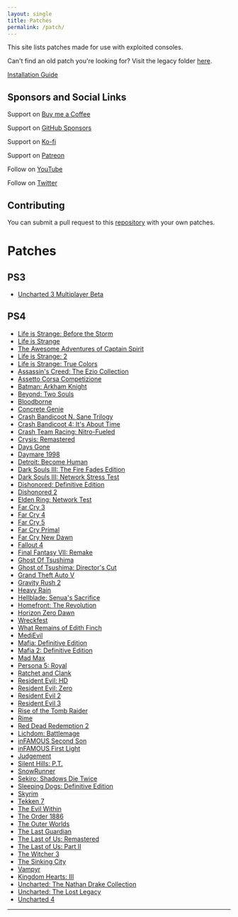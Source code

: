 ```yaml
---
layout: single
title: Patches
permalink: /patch/
---
```


This site lists patches made for use with exploited consoles.

Can't find an old patch you're looking for? Visit the legacy folder [here](https://github.com/illusion0001/illusion0001.github.io/blob/main/_patches/README.md).

[Installation Guide](/install-instructions/)

## Sponsors and Social Links

Support on [Buy me a Coffee](https://www.buymeacoffee.com/illusion0001)

Support on [GitHub Sponsors](https://github.com/sponsors/illusion0001)

Support on [Ko-fi](https://ko-fi.com/illusion0001)

Support on [Patreon](https://www.patreon.com/illusion0001)

Follow on [YouTube](https://youtube.com/c/illusion0001)

Follow on [Twitter](https://twitter.com/illusion0002)

## Contributing

You can submit a pull request to this [repository](https://github.com/illusion0001/illusion0001.github.io/tree/main/_patch) with your own patches.

# Patches

## PS3

- [Uncharted 3 Multiplayer Beta](/_patch/new_md/Big3-Beta-Cell)

## PS4

- [Life is Strange: Before the Storm](/_patch/legacy_md/lis/dawn-lis-bts-orbis)
- [Life is Strange](/_patch/legacy_md/lis/what-if-lis-orbis)
- [The Awesome Adventures of Captain Spirit](/_patch/legacy_md/lis/captainspirit-orbis)
- [Life is Strange: 2](/_patch/legacy_md/lis/prombasegame-lis2-orbis)
- [Life is Strange: True Colors](/_patch/legacy_md/lis/Siren-LifeisStrange3-Orbis)
- [Assassin's Creed: The Ezio Collection](/_patch/legacy_md/Scimitar-Orbis)
- [Assetto Corsa Competizione](/_patch/legacy_md/AC2-Orbis-Shipping)
- [Batman: Arkham Knight](/_patch/legacy_md/BmGame4Orbis)
- [Beyond: Two Souls](/_patch/legacy_md/QDR.Infraworld-Orbis)
- [Bloodborne](/_patch/legacy_md/FD4-Orbis)
- [Concrete Genie](/_patch/legacy_md/ConcreteGenie-Orbis)
- [Crash Bandicoot N. Sane Trilogy](/_patch/legacy_md/mack-long-Orbis)
- [Crash Bandicoot 4: It's About Time](/_patch/legacy_md/Lava-Orbis)
- [Crash Team Racing: Nitro-Fueled](/_patch/legacy_md/Octane-Orbis)
- [Crysis: Remastered](/_patch/legacy_md/CrysisRemastered-Orbis)
- [Days Gone](/_patch/legacy_md/ProjectRedChair-Orbis)
- [Daymare 1998](/_patch/legacy_md/Daymare_MASTER-Orbis)
- [Detroit: Become Human](/_patch/legacy_md/KaraTech-Orbis)
- [Dark Souls III: The Fire Fades Edition](/_patch/legacy_md/FD4_FDP-Orbis)
- [Dark Souls III: Network Stress Test](/_patch/legacy_md/FD4_FDNT-Orbis)
- [Dishonored: Definitive Edition](/_patch/legacy_md/DishonoredGame-Orbis)
- [Dishonored 2](/_patch/legacy_md/Dishonored2-Orbis)
- [Elden Ring: Network Test](/_patch/legacy_md/FD4-NTS-Orbis)
- [Far Cry 3](/_patch/legacy_md/FC3-Orbis)
- [Far Cry 4](/_patch/legacy_md/FC4-Orbis)
- [Far Cry 5](/_patch/legacy_md/FC5-Orbis)
- [Far Cry Primal](/_patch/legacy_md/FCP-Orbis)
- [Far Cry New Dawn](/_patch/legacy_md/FC-ND-Orbis)
- [Fallout 4](/_patch/legacy_md/F4-Orbis)
- [Final Fantasy VII: Remake](/_patch/legacy_md/FF7R-Orbis)
- [Ghost Of Tsushima](/_patch/legacy_md/GhostOfTsushima-Orbis)
- [Ghost of Tsushima: Director's Cut](/_patch/legacy_md/GhostOfTsushimaDC-Orbis)
- [Grand Theft Auto V](/_patch/new_md/GTA5-Orbis)
- [Gravity Rush 2](/_patch/legacy_md/Gravity_Daze_2_Orbis)
- [Heavy Rain](/_patch/legacy_md/HRPS4-Orbis)
- [Hellblade: Senua's Sacrifice](/_patch/legacy_md/HellbladeGame-Orbis)
- [Homefront: The Revolution](/_patch/legacy_md/HF2_Tech_Orbis)
- [Horizon Zero Dawn](/_patch/legacy_md/HRZ-Orbis)
- [Wreckfest](/_patch/legacy_md/ncg-orbis)
- [What Remains of Edith Finch](/_patch/legacy_md/finchgame-Orbis)
- [MediEvil](/_patch/legacy_md/Overbite-Orbis)
- [Mafia: Definitive Edition](/_patch/legacy_md/Scotch-Orbis)
- [Mafia 2: Definitive Edition](/_patch/legacy_md/Mafia2-Orbis)
- [Mad Max](/_patch/legacy_md/MadMax-Orbis)
- [Persona 5: Royal](/_patch/legacy_md/P5R-Orbis)
- [Ratchet and Clank](/_patch/legacy_md/RCPS4-Orbis)
- [Resident Evil: HD](/_patch/legacy_md/Bhd-orbis)
- [Resident Evil: Zero](/_patch/legacy_md/Bhd0-orbis)
- [Resident Evil 2](/_patch/legacy_md/Biohazard2Remake-Orbis)
- [Resident Evil 3](/_patch/legacy_md/Biohazard3Remake-Orbis)
- [Rise of the Tomb Raider](/_patch/legacy_md/TR2-Orbis)
- [Rime](/_patch/legacy_md/sirengame-Orbis)
- [Red Dead Redemption 2](/_patch/legacy_md/RDR3-Orbis)
- [Lichdom: Battlemage](/_patch/legacy_md/lichdomgame-orbis)
- [inFAMOUS Second Son](/_patch/legacy_md/iss-Orbis)
- [inFAMOUS First Light](/_patch/legacy_md/ifl-Orbis)
- [Judgement](/_patch/legacy_md/Judge_e_Orbis)
- [Silent Hills: P.T.](/_patch/legacy_md/shgame-pt)
- [SnowRunner](/_patch/legacy_md/SnowRunner-Orbis)
- [Sekiro: Shadows Die Twice](/_patch/legacy_md/FD4-NTC-Orbis)
- [Sleeping Dogs: Definitive Edition](/_patch/legacy_md/SdHD-Orbis)
- [Skyrim](/_patch/legacy_md/TESV-Orbis)
- [Tekken 7](/_patch/legacy_md/TekkenGame-Orbis)
- [The Evil Within](/_patch/legacy_md/Zwei_NG_Orbis)
- [The Order 1886](/_patch/legacy_md/TO1886-Orbis)
- [The Outer Worlds](/_patch/legacy_md/Indiana-Orbis)
- [The Last Guardian](/_patch/new_md/Trico-Orbis)
- [The Last of Us: Remastered](/_patch/legacy_md/tlou1)
- [The Last of Us: Part II](/_patch/legacy_md/tlou2)
- [The Witcher 3](/_patch/legacy_md/W3Witcher-Orbis)
- [The Sinking City](/_patch/legacy_md/Tsc-orbis)
- [Vampyr](/_patch/legacy_md/Avgame-Orbis)
- [Kingdom Hearts: III](/_patch/legacy_md/Tresgame-Orbis)
- [Uncharted: The Nathan Drake Collection](/_patch/legacy_md/uncharted-collection)
- [Uncharted: The Lost Legacy](/_patch/legacy_md/uncharted-tll)
- [Uncharted 4](/_patch/legacy_md/uncharted4)

***
